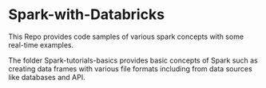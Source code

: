 # Spark-with-Databricks

This Repo provides code samples of various spark concepts with some real-time examples.

The folder Spark-tutorials-basics provides basic concepts of Spark such as creating data frames with various file formats including from data sources like databases and API.
